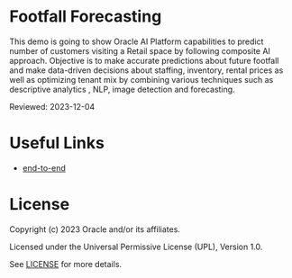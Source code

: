 # Footfall Forecasting

This demo is going to show Oracle AI Platform capabilities to predict number of customers visiting a Retail space by following composite AI approach.
Objective is to make accurate predictions about future footfall and make data-driven decisions about staffing, inventory, rental prices as well as optimizing tenant mix by combining various techniques such as descriptive analytics , NLP, image detection and forecasting.

Reviewed: 2023-12-04
 
 
# Useful Links
 
- [end-to-end](https://www.youtube.com/watch?v=L8baQYu9Ck0)

 
# License
 
Copyright (c) 2023 Oracle and/or its affiliates.
 
Licensed under the Universal Permissive License (UPL), Version 1.0.
 
See [LICENSE](https://github.com/oracle-devrel/technology-engineering/blob/main/LICENSE) for more details.